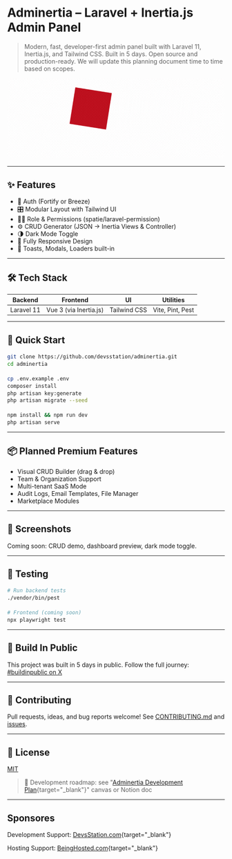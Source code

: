 # Adminertia – Laravel + Inertia.js Admin Panel

> Modern, fast, developer-first admin panel built with Laravel 11, Inertia.js, and Tailwind CSS.
> Built in 5 days. Open source and production-ready. We will update this planning document time to time based on scopes.

![Banner](./assets/admInertia_banner_v-1.5.gif "Banner")

---

## ✨ Features

- 🔐 Auth (Fortify or Breeze)
- 🎛️ Modular Layout with Tailwind UI
- 🧑‍💼 Role & Permissions (spatie/laravel-permission)
- ⚙️ CRUD Generator (JSON → Inertia Views & Controller)
- 🌗 Dark Mode Toggle
- 📱 Fully Responsive Design
- 💬 Toasts, Modals, Loaders built-in

---

## 🛠 Tech Stack

| Backend    | Frontend               | UI           | Utilities        |
| ---------- | ---------------------- | ------------ | ---------------- |
| Laravel 11 | Vue 3 (via Inertia.js) | Tailwind CSS | Vite, Pint, Pest |

---

## 🚀 Quick Start

```bash
git clone https://github.com/devsstation/adminertia.git
cd adminertia

cp .env.example .env
composer install
php artisan key:generate
php artisan migrate --seed

npm install && npm run dev
php artisan serve
```

---

## 📦 Planned Premium Features

- Visual CRUD Builder (drag & drop)
- Team & Organization Support
- Multi-tenant SaaS Mode
- Audit Logs, Email Templates, File Manager
- Marketplace Modules

---

## 📸 Screenshots

Coming soon: CRUD demo, dashboard preview, dark mode toggle.

---

## 🧪 Testing

```bash
# Run backend tests
./vendor/bin/pest

# Frontend (coming soon)
npx playwright test
```

---

## 📣 Build In Public

This project was built in 5 days in public.
Follow the full journey: [#buildinpublic on X](https://x.com/search?q=adminertia%20%23buildinpublic)

---

## 🤝 Contributing

Pull requests, ideas, and bug reports welcome!
See [CONTRIBUTING.md](./CONTRIBUTING.md) and [issues](https://github.com/devsstation/adminertia/issues).

---

## 📄 License

[MIT](./LICENSE)

> 🔗 Development roadmap: see "[Adminertia Development Plan](https://twisty-stocking-85b.notion.site/Adminertia-Development-Plan-222a31c24b2e8078bc71e1f9661e05cb "Notion Doc: Adminertia Development Plan"){target="_blank"}" canvas or Notion doc

---

## Sponsores

Development Support: [DevsStation.com](https://DevsStation.com "Development support"){target="_blank"}

Hosting Support:  [BeingHosted.com](https://BeingHosted.com "Hosting/Server Support"){target="_blank"}

